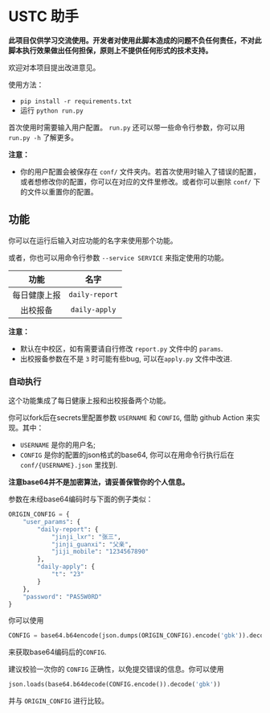 # USTC 助手

**此项目仅供学习交流使用。开发者对使用此脚本造成的问题不负任何责任，不对此脚本执行效果做出任何担保，原则上不提供任何形式的技术支持。**

欢迎对本项目提出改进意见。

使用方法：

- `pip install -r requirements.txt`
- 运行 `python run.py` 

首次使用时需要输入用户配置。 `run.py` 还可以带一些命令行参数，你可以用 `run.py -h` 了解更多。

**注意：**
- 你的用户配置会被保存在 `conf/` 文件夹内。若首次使用时输入了错误的配置，或者想修改你的配置，你可以在对应的文件里修改。或者你可以删除 `conf/` 下的文件以重置你的配置。

## 功能

你可以在运行后输入对应功能的名字来使用那个功能。

或者，你也可以用命令行参数 `--service SERVICE` 来指定使用的功能。

|功能|名字|
|:---:|:---:|
|每日健康上报|`daily-report`|
|出校报备|`daily-apply`|

**注意：**
- 默认在中校区，如有需要请自行修改 `report.py` 文件中的 `params`.
- 出校报备参数在不是 `3` 时可能有些bug, 可以在`apply.py` 文件中改进.

### 自动执行

这个功能集成了每日健康上报和出校报备两个功能。

你可以fork后在secrets里配置参数 `USERNAME` 和 `CONFIG`, 借助 github Action 来实现。其中：

- `USERNAME` 是你的用户名;  
- `CONFIG` 是你的配置的json格式的base64, 你可以在用命令行执行后在 `conf/{USERNAME}.json` 里找到.

**注意base64并不是加密算法，请妥善保管你的个人信息。**

参数在未经base64编码时与下面的例子类似：
``` python
ORIGIN_CONFIG = {
    "user_params": {
        "daily-report": {
            "jinji_lxr": "张三",
            "jinji_guanxi": "父亲",
            "jiji_mobile": "1234567890"
        },
        "daily-apply": {
            "t": "23"
        }
    },
    "password": "PAS5W0RD"
}
```
你可以使用
```python
CONFIG = base64.b64encode(json.dumps(ORIGIN_CONFIG).encode('gbk')).decode("ASCII")
```
来获取base64编码后的`CONFIG`.

建议校验一次你的 `CONFIG` 正确性，以免提交错误的信息。你可以使用
```python
json.loads(base64.b64decode(CONFIG.encode()).decode('gbk'))
```
并与 `ORIGIN_CONFIG` 进行比较。

